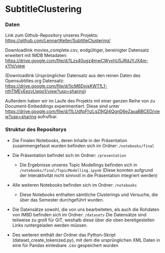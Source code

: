 # SubtitleClustering

### Daten

Link zum Github-Repository unseres Projekts:
https://github.com/LennartKeller/SubtitleClustering/

Downloadlink movies_complete.csv, endgültiger, bereinigter Datensatz erweitert mit IMDB Metadaten:
https://drive.google.com/file/d/1Lzs40ugz4mwCWyxhU5JRdJYJX4m-xYhi/view


(Downloadlink Ursprünglicher Datensatz aus den reinen Daten des Opensubtitles.org Datensatz:
https://drive.google.com/file/d/1icM6DojsKWTfL1-nthTMEvEezvLtepo1/view?usp=sharing)

Außerdem haben wir im Laufe des Projekts mit einer ganzen Reihe von zu Document-Embeddings experimentiert.
Diese sind unter https://drive.google.com/file/d/11LUdfpFhzLgZ9jQI4QgnD6eZauaBBCED/view?usp=sharing aufrufbar.

### Struktur des Repositorys

* Die Finalen Notebooks, deren Inhalte in der Präsentation zusammengefasst wurden befinden sich im Ordner: ```/notebooks/final```

* Die Präsentation befindet sich im Ordner: ```/presentation```
  * Die Ergebnisse unseres Topic Modellings befinden sich in ```/notebooks/final/TopicModelling.ipynb``` (Diese konnten aufgrund der Interaktivität nicht sinnvoll in die Präsentation integriert werden)

* Alle weiteren Notebooks befinden sich im Ordner: ```/notebooks```
  * Diese Notebooks enthalten sämtliche Clusterings und Versuche, die über das Semester durchgeführt wurden.

* Die Datensätze sowohl, die von uns bearbeiteten, als auch die Rohdaten von IMBD befinden sich im Ordner: ```/datasets```
Die Datensätze sind teilweise zu groß für GIT, weshalb diese über die oben bereitgestellen Links runtergeladen werden müssen.

* Des weiteren enthält der Ordner das Python-Skript (dataset_create_tokenized.py), mit dem die ursprünglichen XML Daten in eine für Pandas einlesbare .csv gespeichert wurden